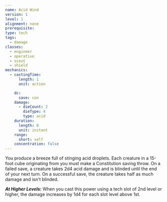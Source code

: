 ```yaml
---
name: Acid Wind
version: 1
level: 1
alignment: none
prerequisite: 
type: tech
tags:
  - damage
classes:
  - engineer
  - operative
  - scout
  - shield
mechanics:
  - castingTime:
      length: 1
      unit: action

    dc:
      save: con
    damage:
      - dieCount: 2
        dieType: 4
        type: acid
    duration:
      length: 0
      unit: instant
    range:
      short: self
    concentration: false
---
```

You produce a breeze full of stinging acid droplets. Each creature in a 15-foot cube originating from you must make a Constitution saving throw. On a failed save, a creature takes 2d4 acid damage and is blinded until the end of your next turn. On a successful save, the creature takes half as much damage and isn't blinded.

***__At Higher Levels__:*** When you cast this power using a tech slot of 2nd level or higher, the damage increases by 1d4 for each slot level above 1st.
    